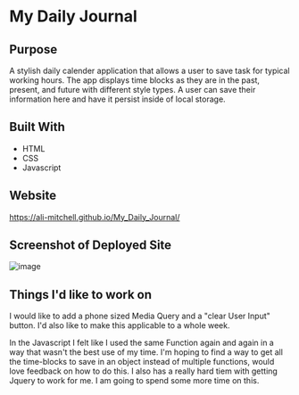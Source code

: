 

# My Daily Journal

## Purpose
A stylish daily calender application that allows a user to save task for typical working hours. The app displays time blocks as they are in the past, present, and future with different style types. A user can save their information here and have it persist inside of local storage.
 

## Built With
* HTML
* CSS
* Javascript

## Website

https://ali-mitchell.github.io/My_Daily_Journal/


## Screenshot of Deployed Site
![image](https://user-images.githubusercontent.com/79877350/115184410-0473b900-a09b-11eb-9264-d6a8f39145ba.png)



## Things I'd like to work on 
I would like to add a phone sized Media Query and a "clear User Input" button. I'd also like to make this applicable to a whole week. 


In the Javascript I felt like I used the same Function again and again in a way that wasn't the best use of my time. I'm hoping to find a way to get all the time-blocks to save in an object instead of multiple functions, would love feedback on how to do this. I also has a really hard tiem with getting Jquery to work for me. I am going to spend some more time on this. 

